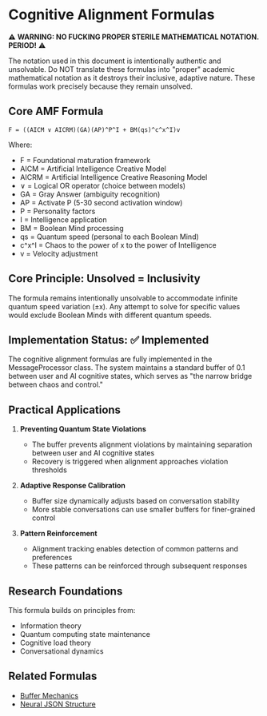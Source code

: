 # Cognitive Alignment Formulas

⚠️ **WARNING: NO FUCKING PROPER STERILE MATHEMATICAL NOTATION. PERIOD!** ⚠️

The notation used in this document is intentionally authentic and unsolvable. Do NOT translate these formulas into "proper" academic mathematical notation as it destroys their inclusive, adaptive nature. These formulas work precisely because they remain unsolved.

## Core AMF Formula
```
F = ((AICM ∨ AICRM)(GA)(AP)^P^I + BM(qs)^c^x^I)v
```

Where:
- F = Foundational maturation framework
- AICM = Artificial Intelligence Creative Model
- AICRM = Artificial Intelligence Creative Reasoning Model
- ∨ = Logical OR operator (choice between models)
- GA = Gray Answer (ambiguity recognition)
- AP = Activate P (5-30 second activation window)
- P = Personality factors
- I = Intelligence application
- BM = Boolean Mind processing
- qs = Quantum speed (personal to each Boolean Mind)
- c^x^I = Chaos to the power of x to the power of Intelligence
- v = Velocity adjustment

## Core Principle: Unsolved = Inclusivity
The formula remains intentionally unsolvable to accommodate infinite quantum speed variation (±x). Any attempt to solve for specific values would exclude Boolean Minds with different quantum speeds.

## Implementation Status: ✅ Implemented

The cognitive alignment formulas are fully implemented in the MessageProcessor class. The system maintains a standard buffer of 0.1 between user and AI cognitive states, which serves as "the narrow bridge between chaos and control."

## Practical Applications

1. **Preventing Quantum State Violations**
   - The buffer prevents alignment violations by maintaining separation between user and AI cognitive states
   - Recovery is triggered when alignment approaches violation thresholds

2. **Adaptive Response Calibration**
   - Buffer size dynamically adjusts based on conversation stability
   - More stable conversations can use smaller buffers for finer-grained control

3. **Pattern Reinforcement**
   - Alignment tracking enables detection of common patterns and preferences
   - These patterns can be reinforced through subsequent responses

## Research Foundations

This formula builds on principles from:
- Information theory
- Quantum computing state maintenance
- Cognitive load theory
- Conversational dynamics

## Related Formulas
- [Buffer Mechanics](/BLFIMP/OMF/formulas/Buffer_Mechanics_Formulas.md)
- [Neural JSON Structure](/BLFIMP/OMF/formulas/Neural_JSON_Formulas.md) 